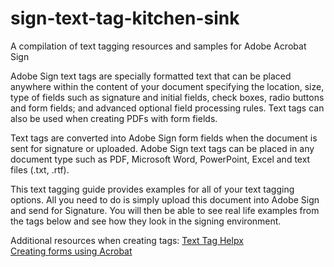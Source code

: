 # sign-text-tag-kitchen-sink
A compilation of text tagging resources and samples for Adobe Acrobat Sign

Adobe Sign text tags are specially formatted text that can be placed anywhere within the content of your document specifying the location, size, type of fields such as signature and initial fields, check boxes, radio buttons and form fields; and advanced optional field processing rules. Text tags can also be used when creating PDFs with form fields. 

Text tags are converted into Adobe Sign form fields when the document is sent for signature or uploaded. Adobe Sign text tags can be placed in any document type such as PDF, Microsoft Word, PowerPoint, Excel and text files (.txt, .rtf). 

This text tagging guide provides examples for all of your text tagging options.  All you need to do is simply upload this document into Adobe Sign and send for Signature.  You will then be able to see real life examples from the tags below and see how they look in the signing environment.

Additional resources when creating tags:
<a href="https://helpx.adobe.com/sign/using/text-tag.html"> Text Tag Helpx </a> <br>
<a href="https://helpx.adobe.com/sign/using/create-forms-with-acrobat.html"> Creating forms using Acrobat </a>



